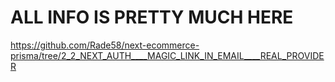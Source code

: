 # ALL INFO IS PRETTY MUCH HERE

<https://github.com/Rade58/next-ecommerce-prisma/tree/2_2_NEXT_AUTH____MAGIC_LINK_IN_EMAIL____REAL_PROVIDER>